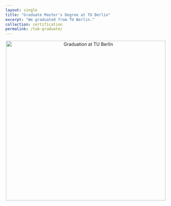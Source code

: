 ```yaml
---
layout: single
title: "Graduate Master's Degree at TU Berlin"
excerpt: "We graduated from TU Berlin."
collection: certification
permalink: /tub-graduate/
---
```


<p align="center">
  <img src="https://yen010390.github.io/AIO.github.io/images/Thesis-TUB.jpg" alt="Graduation at TU Berlin" width="500"/>
</p>
